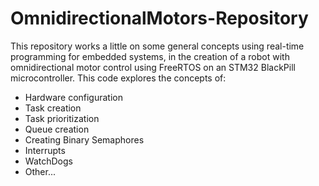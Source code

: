 # OmnidirectionalMotors-Repository

This repository works a little on some general concepts using real-time programming for embedded systems, in the creation of a robot with omnidirectional motor control using FreeRTOS on an STM32 BlackPill microcontroller. This code explores the concepts of: 

- Hardware configuration
- Task creation
- Task prioritization
- Queue creation
- Creating Binary Semaphores
- Interrupts 
- WatchDogs 
- Other...

